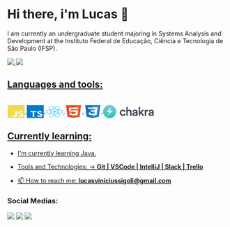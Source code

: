   # Hi there, i'm Lucas 👋

 I am currently an undergraduate student majoring in Systems Analysis and Development at the Instituto Federal de Educação, Ciência e Tecnologia de São Paulo (IFSP).

<div margin-botton ="10px">
  <a href="https://github.com/LVSigoli">
  <img heigh = "180em" src = "https://github-readme-stats.vercel.app/api?username=LVSigoli&show_icons=true&theme=dracula&include_all_commits=true&count_private=true"/>
  <img heigh = "180em" src = "https://github-readme-stats.vercel.app/api/top-langs/?username=LVSigoli&layout=compact&langs_count=16&theme=dracula"/>
</div>

## Languages and tools:
<div style="display: inline_block"><br>
  <img align="center" alt="Lucas-Js" height="30" width="40" src="https://raw.githubusercontent.com/devicons/devicon/master/icons/javascript/javascript-plain.svg">
  <img align="center" alt="Lucas-Ts" height="30" width="40" src="https://raw.githubusercontent.com/devicons/devicon/master/icons/typescript/typescript-plain.svg">
  <img align="center" alt="Lucas-React" height="30" width="40" src="https://raw.githubusercontent.com/devicons/devicon/master/icons/react/react-original.svg">
  <img align="center" alt="Lucas-HTML" height="30" width="40" src="https://raw.githubusercontent.com/devicons/devicon/master/icons/html5/html5-original.svg">
  <img align="center" alt="Lucas-CSS" height="30" width="40" src="https://raw.githubusercontent.com/devicons/devicon/master/icons/css3/css3-original.svg">
  <img align="center" alt="Lucas-Chakra" height="30" width="auto" src="https://raw.githubusercontent.com/chakra-ui/chakra-ui/main/media/logo-colored@2x.png?raw=true"/>
</div>

## Currently learning:

- I'm currently learning Java. 

- Tools and Technologies: -> **Git | VSCode | IntelliJ | Slack | Trello**

- 📫 How to reach me:  **lucasviniciussigoli@gmail.com**


### Social Medias: 
<div> 
  <a href="https://www.instagram.com/lucas_sigoli/" target="_blank"><img src="https://img.shields.io/badge/-Instagram-%23E4405F?style=for-the-badge&logo=instagram&logoColor=white" target="_blank"></a>
  <a href = "mailto:lucasviniciussigoli@gmail.com"><img src="https://img.shields.io/badge/-Gmail-%23333?style=for-the-badge&logo=gmail&logoColor=white" target="_blank"></a>
  <a href="https://www.linkedin.com/in/lucas-vinicius-sigoli-6254b523b/" target="_blank"><img src="https://img.shields.io/badge/-LinkedIn-%230077B5?style=for-the-badge&logo=linkedin&logoColor=white" target="_blank"></a> 
  
</div>
